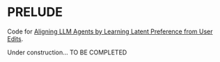 # PRELUDE
Code for [Aligning LLM Agents by Learning Latent Preference from User Edits](https://arxiv.org/pdf/2404.15269).

Under construction... TO BE COMPLETED

